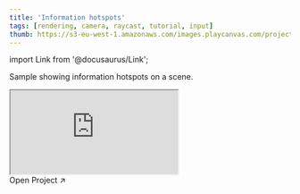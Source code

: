 ```yaml
---
title: 'Information hotspots'
tags: [rendering, camera, raycast, tutorial, input]
thumb: https://s3-eu-west-1.amazonaws.com/images.playcanvas.com/projects/12/438515/CA0481-image-75.jpg
---
```


import Link from '@docusaurus/Link';

Sample showing information hotspots on a scene.

<div className="iframe-container">
    <iframe src="https://playcanv.as/p/9yrH9xRZ/" title="Information hotspots" allow="camera; microphone; xr-spatial-tracking; fullscreen" allowfullscreen></iframe>
</div>

<Link to='https://playcanvas.com/project/438515/'>Open Project ↗</Link>
